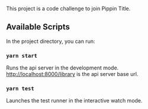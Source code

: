 This project is a code challenge to join Pippin Title.

## Available Scripts

In the project directory, you can run:

### `yarn start`

Runs the api server in the development mode.<br />
[http://localhost:8000/library](http://localhost:8000/library) is the api server base url.

### `yarn test`

Launches the test runner in the interactive watch mode.<br />
